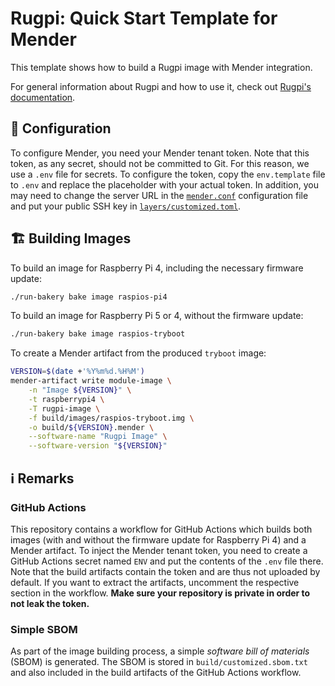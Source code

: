 # Rugpi: Quick Start Template for Mender

This template shows how to build a Rugpi image with Mender integration.

For general information about Rugpi and how to use it, check out [Rugpi's documentation](https://oss.silitics.com/rugpi/docs/getting-started).

## 🔧 Configuration

To configure Mender, you need your Mender tenant token.
Note that this token, as any secret, should not be committed to Git.
For this reason, we use a `.env` file for secrets.
To configure the token, copy the `env.template` file to `.env` and replace the placeholder with your actual token.
In addition, you may need to change the server URL in the [`mender.conf`](recipes/mender/files/mender.conf) configuration file and put your public SSH key in [`layers/customized.toml`](layers/customized.toml).

## 🏗️ Building Images

To build an image for Raspberry Pi 4, including the necessary firmware update:

```bash
./run-bakery bake image raspios-pi4
```

To build an image for Raspberry Pi 5 or 4, without the firmware update:

```bash
./run-bakery bake image raspios-tryboot
```

To create a Mender artifact from the produced `tryboot` image:

```bash
VERSION=$(date +'%Y%m%d.%H%M')
mender-artifact write module-image \
    -n "Image ${VERSION}" \
    -t raspberrypi4 \
    -T rugpi-image \
    -f build/images/raspios-tryboot.img \
    -o build/${VERSION}.mender \
    --software-name "Rugpi Image" \
    --software-version "${VERSION}"
```

## ℹ️ Remarks

### GitHub Actions

This repository contains a workflow for GitHub Actions which builds both images (with and without the firmware update for Raspberry Pi 4) and a Mender artifact.
To inject the Mender tenant token, you need to create a GitHub Actions secret named `ENV` and put the contents of the `.env` file there.
Note that the build artifacts contain the token and are thus not uploaded by default.
If you want to extract the artifacts, uncomment the respective section in the workflow.
**Make sure your repository is private in order to not leak the token.**

### Simple SBOM

As part of the image building process, a simple *software bill of materials* (SBOM) is generated.
The SBOM is stored in `build/customized.sbom.txt` and also included in the build artifacts of the GitHub Actions workflow.
